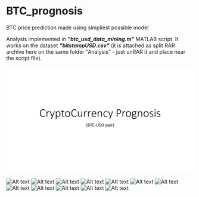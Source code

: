 # BTC_prognosis
BTC price prediction made using simpliest possible model

Analysis implemented in ***"btc_usd_data_mining.m"*** MATLAB script. It works on the dataset ***"bitstampUSD.csv"*** (it is attached as split RAR archive here on the same folder "Analysis" - just unRAR it and place near the script file).

![Alt text](presentation/0.png?raw=true "Slide 0")

![Alt text](1.png?raw=true "Slide 1")
![Alt text](2.png?raw=true "Slide 2")
![Alt text](3.png?raw=true "Slide 3")
![Alt text](4.png?raw=true "Slide 4")
![Alt text](5.png?raw=true "Slide 5")
![Alt text](6.png?raw=true "Slide 6")
![Alt text](7.png?raw=true "Slide 7")
![Alt text](8.png?raw=true "Slide 8")
![Alt text](9.png?raw=true "Slide 9")
![Alt text](10.png?raw=true "Slide 10")
![Alt text](11.png?raw=true "Slide 11")
![Alt text](12.png?raw=true "Slide 12")
